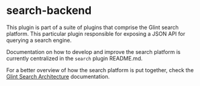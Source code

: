 # search-backend

This plugin is part of a suite of plugins that comprise the Glint search
platform. This particular plugin responsible for exposing a JSON API for
querying a search engine.

Documentation on how to develop and improve the search platform is currently
centralized in the `search` plugin README.md.

For a better overview of how the search platform is put together, check the
[Glint Search Architecture](https://glint.io/docs/features/search/architecture)
documentation.
